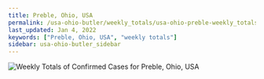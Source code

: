 ```yaml
---
title: Preble, Ohio, USA
permalink: /usa-ohio-butler/weekly_totals/usa-ohio-preble-weekly_totals.html
last_updated: Jan 4, 2022
keywords: ["Preble, Ohio, USA", "weekly totals"]
sidebar: usa-ohio-butler_sidebar
---
```


![Weekly Totals of Confirmed Cases for Preble, Ohio, USA](/covid_tracker/images/graphs/usa-ohio-preble-weekly_totals_graph.png)
